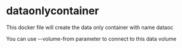 dataonlycontainer
=================

This docker file will create the data only container with name dataoc

You can use --volume-from parameter to connect to this data volume
